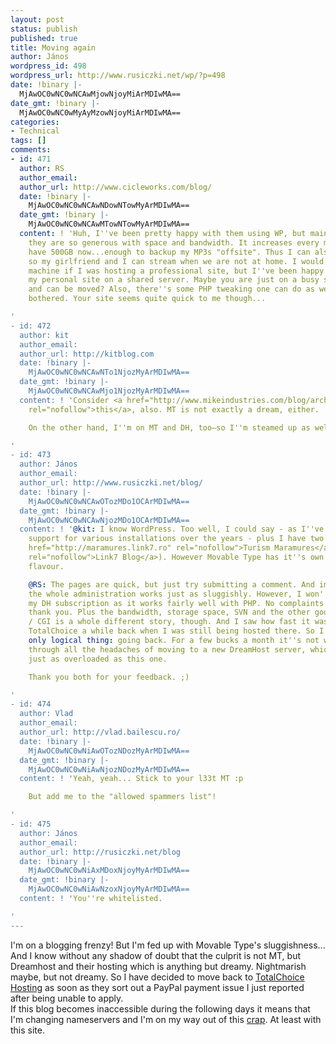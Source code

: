 ```yaml
---
layout: post
status: publish
published: true
title: Moving again
author: János
wordpress_id: 498
wordpress_url: http://www.rusiczki.net/wp/?p=498
date: !binary |-
  MjAwOC0wNC0wNCAwMjowNjoyMiArMDIwMA==
date_gmt: !binary |-
  MjAwOC0wNC0wMyAyMzowNjoyMiArMDIwMA==
categories:
- Technical
tags: []
comments:
- id: 471
  author: RS
  author_email: 
  author_url: http://www.cicleworks.com/blog/
  date: !binary |-
    MjAwOC0wNC0wNCAwNDowNTowMyArMDIwMA==
  date_gmt: !binary |-
    MjAwOC0wNC0wNCAwMTowNTowMyArMDIwMA==
  content: ! 'Huh, I''ve been pretty happy with them using WP, but mainly because
    they are so generous with space and bandwidth. It increases every month and I
    have 500GB now...enough to backup my MP3s "offsite". Thus I can also run Ampache
    so my girlfriend and I can stream when we are not at home. I would get a dedicated
    machine if I was hosting a professional site, but I''ve been happy enough with
    my personal site on a shared server. Maybe you are just on a busy shared server
    and can be moved? Also, there''s some PHP tweaking one can do as well but I haven''t
    bothered. Your site seems quite quick to me though...

'
- id: 472
  author: kit
  author_email: 
  author_url: http://kitblog.com
  date: !binary |-
    MjAwOC0wNC0wNCAwNTo1NjozMyArMDIwMA==
  date_gmt: !binary |-
    MjAwOC0wNC0wNCAwMjo1NjozMyArMDIwMA==
  content: ! 'Consider <a href="http://www.mikeindustries.com/blog/archive/2008/03/mike-industries-now-powered-by-wordpress"
    rel="nofollow">this</a>, also. MT is not exactly a dream, either.

    On the other hand, I''m on MT and DH, too—so I''m steamed up as well.

'
- id: 473
  author: János
  author_email: 
  author_url: http://www.rusiczki.net/blog/
  date: !binary |-
    MjAwOC0wNC0wNCAwOTozMDo1OCArMDIwMA==
  date_gmt: !binary |-
    MjAwOC0wNC0wNCAwNjozMDo1OCArMDIwMA==
  content: ! '@kit: I know WordPress. Too well, I could say - as I''ve been providing
    support for various installations over the years - plus I have two of my own (<a
    href="http://maramures.link7.ro" rel="nofollow">Turism Maramures</a> and <a href="http://blog.link7.ro"
    rel="nofollow">Link7 Blog</a>). However Movable Type has it''s own magic and elite
    flavour.

    @RS: The pages are quick, but just try submitting a comment. And imagine that
    the whole administration works just as sluggishly. However, I won''t discontinue
    my DH subscription as it works fairly well with PHP. No complaints in this department,
    thank you. Plus the bandwidth, storage space, SVN and the other goodies... MT
    / CGI is a whole different story, though. And I saw how fast it was working on
    TotalChoice a while back when I was still being hosted there. So I''m doing the
    only logical thing: going back. For a few bucks a month it''s not worth going
    through all the headaches of moving to a new DreamHost server, which might be
    just as overloaded as this one.

    Thank you both for your feedback. ;)

'
- id: 474
  author: Vlad
  author_email: 
  author_url: http://vlad.bailescu.ro/
  date: !binary |-
    MjAwOC0wNC0wNiAwOTozNDozMyArMDIwMA==
  date_gmt: !binary |-
    MjAwOC0wNC0wNiAwNjozNDozMyArMDIwMA==
  content: ! 'Yeah, yeah... Stick to your l33t MT :p

    But add me to the "allowed spammers list"!

'
- id: 475
  author: János
  author_email: 
  author_url: http://rusiczki.net/blog
  date: !binary |-
    MjAwOC0wNC0wNiAxMDoxNjoyMyArMDIwMA==
  date_gmt: !binary |-
    MjAwOC0wNC0wNiAwNzoxNjoyMyArMDIwMA==
  content: ! 'You''re whitelisted.

'
---
```

<p>I'm on a blogging frenzy! But I'm fed up with Movable Type's sluggishness...<br />
And I know without any shadow of doubt that the culprit is not MT, but Dreamhost and their hosting which is anything but dreamy. Nightmarish maybe, but not dreamy. So I have decided to move back to <a href="http://totalchoicehosting.com/">TotalChoice Hosting</a> as soon as they sort out a PayPal payment issue I just reported after being unable to apply.<br />
If this blog becomes inaccessible during the following days it means that I'm changing nameservers and I'm on my way out of this <a href="http://www.dreamhost.com">crap</a>. At least with this site.</p>
